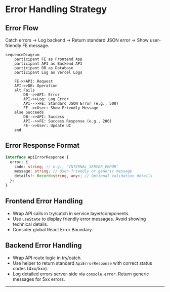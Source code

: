# Error Handling Strategy

## Error Flow

Catch errors -\> Log backend -\> Return standard JSON error -\> Show user-friendly FE message.

```mermaid
sequenceDiagram
    participant FE as Frontend App
    participant API as Backend API
    participant DB as Database
    participant Log as Vercel Logs

    FE->>API: Request
    API->>DB: Operation
    alt Fails
        DB-->>API: Error
        API->>Log: Log Error
        API-->>FE: Standard JSON Error (e.g., 500)
        FE-->>User: Show Friendly Message
    else Succeeds
        DB-->>API: Success
        API-->>FE: Success Response (e.g., 200)
        FE-->>User: Update UI
    end
```

## Error Response Format

```typescript
interface ApiErrorResponse {
  error: {
    code: string; // e.g., 'INTERNAL_SERVER_ERROR'
    message: string; // User-friendly or generic message
    details?: Record<string, any>; // Optional validation details
  };
}
```

## Frontend Error Handling

  * Wrap API calls in try/catch in service layer/components.
  * Use `useState` to display friendly error messages. Avoid showing technical details.
  * Consider global React Error Boundary.

## Backend Error Handling

  * Wrap API route logic in try/catch.
  * Use helper to return standard `ApiErrorResponse` with correct status codes (4xx/5xx).
  * Log detailed errors server-side via `console.error`. Return generic messages for 5xx errors.

-----
